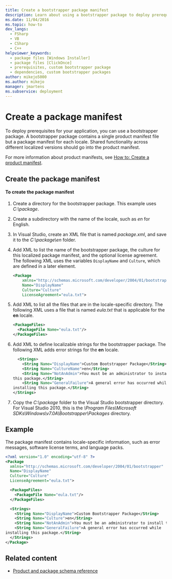 ```yaml
---
title: Create a bootstrapper package manifest
description: Learn about using a bootstrapper package to deploy prerequisites for your ClickOnce application, which contains a package manifest for each locale.
ms.date: 11/04/2016
ms.topic: how-to
dev_langs: 
  - FSharp
  - VB
  - CSharp
  - C++
helpviewer_keywords: 
  - package files [Windows Installer]
  - package files [ClickOnce]
  - prerequisites, custom bootstrapper package
  - dependencies, custom bootstrapper packages
author: mikejo5000
ms.author: mikejo
manager: jmartens
ms.subservice: deployment
---
```

# Create a package manifest

To deploy prerequisites for your application, you can use a bootstrapper package. A bootstrapper package contains a single product manifest file but a package manifest for each locale. Shared functionality across different localized versions should go into the product manifest.

 For more information about product manifests, see [How to: Create a product manifest](../deployment/how-to-create-a-product-manifest.md).

## Create the package manifest

#### To create the package manifest

1. Create a directory for the bootstrapper package. This example uses *C:\package*.

2. Create a subdirectory with the name of the locale, such as *en* for English.

3. In Visual Studio, create an XML file that is named *package.xml*, and save it to the *C:\package\en* folder.

4. Add XML to list the name of the bootstrapper package, the culture for this localized package manifest, and the optional license agreement. The following XML uses the variables `DisplayName` and `Culture`, which are defined in a later element.

    ```xml
    <Package
        xmlns="http://schemas.microsoft.com/developer/2004/01/bootstrapper"
        Name="DisplayName"
        Culture="Culture"
        LicenseAgreement="eula.txt">
    ```

5. Add XML to list all the files that are in the locale-specific directory. The following XML uses a file that is named *eula.txt* that is applicable for the **en** locale.

    ```xml
    <PackageFiles>
      <PackageFile Name="eula.txt"/>
    </PackageFiles>
    ```

6. Add XML to define localizable strings for the bootstrapper package. The following XML adds error strings for the **en** locale.

    ```xml
      <Strings>
        <String Name="DisplayName">Custom Bootstrapper Package</String>
        <String Name="CultureName">en</String>
        <String Name="NotAnAdmin">You must be an administrator to install
    this package.</String>
        <String Name="GeneralFailure">A general error has occurred while
    installing this package.</String>
    </Strings>
    ```

7. Copy the *C:\package* folder to the Visual Studio bootstrapper directory. For Visual Studio 2010, this is the *\Program Files\Microsoft SDKs\Windows\v7.0A\Bootstrapper\Packages* directory.

## Example
 The package manifest contains locale-specific information, such as error messages, software license terms, and language packs.

```xml
<?xml version="1.0" encoding="utf-8" ?>
<Package
  xmlns="http://schemas.microsoft.com/developer/2004/01/bootstrapper"
  Name="DisplayName"
  Culture="Culture"
  LicenseAgreement="eula.txt">

  <PackageFiles>
    <PackageFile Name="eula.txt"/>
  </PackageFiles>

  <Strings>
    <String Name="DisplayName">Custom Bootstrapper Package</String>
    <String Name="Culture">en</String>
    <String Name="NotAnAdmin">You must be an administrator to install this package.</String>
    <String Name="GeneralFailure">A general error has occurred while
installing this package.</String>
  </Strings>
</Package>
```

## Related content
- [Product and package schema reference](../deployment/product-and-package-schema-reference.md)